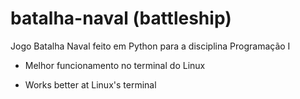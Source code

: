 # batalha-naval (battleship)
Jogo Batalha Naval feito em Python para a disciplina Programação I

* Melhor funcionamento no terminal do Linux

* Works better at Linux's terminal
